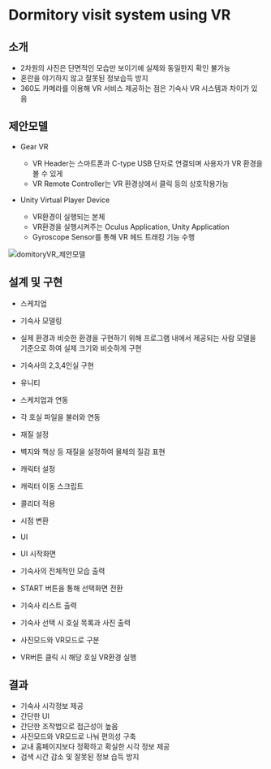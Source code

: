# Dormitory visit system using VR

## 소개
* 2차원의 사진은 단면적인 모습만 보이기에 실제와 동일한지 확인 불가능
* 혼란을 야기하지 않고 잘못된 정보습득 방지
* 360도 카메라를 이용해 VR 서비스 제공하는 점은 기숙사 VR 시스템과 차이가 있음

## 제안모델
* Gear VR
  * VR Header는 스마트폰과 C-type USB 단자로 연결되며 사용자가 VR 환경을 볼 수 있게 
  * VR Remote Controller는 VR 환경상에서 클릭 등의 상호작용가능
  
* Unity Virtual Player Device
  * VR환경이 실행되는 본체
  * VR환경을 실행시켜주는 Oculus Application, Unity Application
  * Gyroscope Sensor를 통해 VR 헤드 트래킹 기능 수행

![domitoryVR_제안모델](https://user-images.githubusercontent.com/52616995/101634618-4f861b80-3a6c-11eb-90dc-da964116ead7.png)

## 설계 및 구현
* 스케치업
 * 기숙사 모델링
 * 실제 환경과 비슷한 환경을 구현하기 위해 프로그램 내에서 제공되는 사람 모델을 기준으로 하여 실제 크기와 비슷하게 구현
 * 기숙사의 2,3,4인실 구현

* 유니티
 * 스케치업과 연동
  * 각 호실 파일을 불러와 연동  
 * 재질 설정
  * 벽지와 책상 등 재질을 설정하여 물체의 질감 표현
 * 캐릭터 설정
  * 캐릭터 이동 스크립트
  * 콜리더 적용
  * 시점 변환

* UI
 * UI 시작화면
  * 기숙사의 전체적인 모습 출력
  * START 버튼을 통해 선택화면 전환
 * 기숙사 리스트 출력
  * 기숙사 선택 시 호실 목록과 사진 출력
  * 사진모드와 VR모드로 구분
  * VR버튼 클릭 시 해당 호실 VR환경 실행
  
## 결과
* 기숙사 시각정보 제공
* 간단한 UI
 * 간단한 조작법으로 접근성이 높음
 * 사진모드와 VR모드로 나눠 편의성 구축
* 교내 홈페이지보다 정확하고 확실한 시각 정보 제공
 * 검색 시간 감소 및 잘못된 정보 습득 방지
